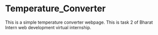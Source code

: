 # Temperature_Converter
This is a simple temperature converter webpage. This is task 2 of Bharat Intern web development virtual internship.
